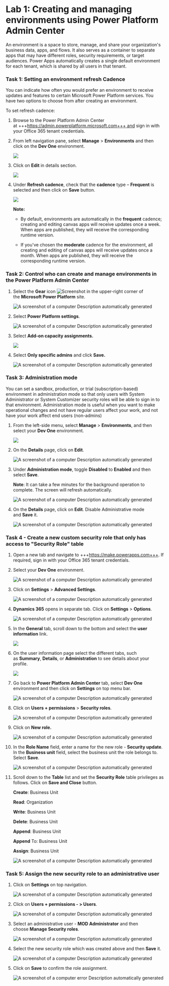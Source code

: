 # **Lab 1: Creating and managing environments using Power Platform Admin Center**

An environment is a space to store, manage, and share your
organization's business data, apps, and flows. It also serves as a
container to separate apps that may have different roles, security
requirements, or target audiences. Power Apps automatically creates a
single default environment for each tenant, which is shared by all users
in that tenant.

### **Task 1: Setting an environment refresh Cadence**

You can indicate how often you would prefer an environment to receive
updates and features to certain Microsoft Power Platform services. You
have two options to choose from after creating an environment.

To set refresh cadence:

1.  Browse to the Power Platform Admin Center
    at +++https://admin.powerplatform.microsoft.com+++ and
    sign in with your Office 365 tenant credentials. 

3.  From left navigation pane, select **Manage** > **Environments** and
    then click on the **Dev One** environment.

     ![](./media/image1.png)

4.  Click on **Edit** in details section.

     ![](./media/image2.png)

5.  Under **Refresh cadence**, check that the **cadence** type –
    **Frequent** is selected and then click on **Save** button.

     ![](./media/image3.png)

     **Note:**
    
    - By default, environments are automatically in
      the **frequent** cadence; creating and editing canvas apps will
      receive updates once a week. When apps are published, they will
      receive the corresponding runtime version.
    
    - If you've chosen the **moderate** cadence for the environment, all
      creating and editing of canvas apps will receive updates once a month.
      When apps are published, they will receive the corresponding runtime
      version.

### **Task 2: Control who can create and manage environments in the Power Platform Admin Center**

1.  Select the **Gear** icon ![Screenshot](./media/image4.png) in the
    upper-right corner of the **Microsoft Power Platform** site.

     ![A screenshot of a computer Description automatically generated](./media/image5.png)

2.  Select **Power Platform settings**.

     ![A screenshot of a computer Description automatically generated](./media/image6.png)

3.  Select **Add-on capacity assignments.** 

     ![](./media/image7.png)

4.  Select **Only specific admins** and click **Save.**

     ![A screenshot of a computer Description automatically generated](./media/image8.png)

### **Task 3: Administration mode**

You can set a sandbox, production, or trial (subscription-based)
environment in administration mode so that only users with System
Administrator or System Customizer security roles will be able to sign
in to that environment. Administration mode is useful when you want to
make operational changes and not have regular users affect your work,
and not have your work affect end users (non-admins)

1.  From the left-side menu, select **Manage** > **Environments**, and
    then select your **Dev One** environment.

     ![](./media/image1.png)

2.  On the **Details** page, click on **Edit**.

     ![A screenshot of a computer Description automatically generated](./media/image2.png)

3.  Under **Administration mode**, toggle **Disabled** to **Enabled**
    and then select **Save**.

    **Note**: It can take a few minutes for the background operation to complete. The screen will refresh automatically. 

     ![A screenshot of a computer Description automatically generated](./media/image9.png)

5.  On the **Details** page, click on **Edit**. Disable Administrative
    mode and **Save** it.

     ![A screenshot of a computer Description automatically generated](./media/image10.png)

### **Task 4 - Create a new custom security role that only has access to "Security Role" table**

1.  Open a new tab and navigate
    to +++https://make.powerapps.com+++. If
    required, sign in with your Office 365 tenant credentials.

2.  Select your **Dev One** environment.

     ![A screenshot of a computer Description automatically generated](./media/image11.png)

3.  Click on **Settings** > **Advanced
    Settings**.

     ![A screenshot of a computer Description automatically generated](./media/image12.png)

4.  **Dynamics 365** opens in separate tab. Click on **Settings** >
    **Options**.

     ![A screenshot of a computer Description automatically generated](./media/image13.png)

5.  In the **General** tab, scroll down to the bottom and select
    the **user information** link.

     ![](./media/image14.png)

6.  On the user information page select the different tabs, such
    as **Summary**, **Details**, or **Administration** to see details
    about your profile.

     ![](./media/image15.png)

7.  Go back to **Power Platform Admin Center** tab, select **Dev One**
    environment and then click on **Settings** on top menu bar.

     ![A screenshot of a computer Description automatically generated](./media/image16.png)

8.  Click on **Users + permissions** > **Security roles**.

     ![A screenshot of a computer Description automatically generated](./media/image17.png)

9.  Click on **New role.**

     ![A screenshot of a computer Description automatically generated](./media/image18.png)

10. In the **Role Name** field, enter a name for the new role -
    **Security update**. In the **Business unit** field, select the
    business unit the role belongs to. Select **Save**.

    ![A screenshot of a computer Description automatically generated](./media/image19.png)

11. Scroll down to the **Table** list and set the **Security
    Role** table privileges as follows. Click on **Save and
    Close** button.

    **Create**: Business Unit
    
    **Read**: Organization
    
    **Write**:	Business Unit
    
    **Delete**: Business Unit
    
    **Append**: Business Unit
    
    **Append** To: Business Unit
    
    **Assign**: Business Unit

     ![A screenshot of a computer Description automatically generated](./media/image20.png)

### **Task 5: Assign the new security role to an administrative user**

1.  Click on **Settings** on top navigation.

     ![A screenshot of a computer Description automatically generated](./media/image21.png)

2.  Click on **Users + permissions - > Users**.

     ![A screenshot of a computer Description automatically generated](./media/image22.png)

3.  Select an administrative user - **MOD Administrator** and then
    choose **Manage Security roles**.

     ![A screenshot of a computer Description automatically generated](./media/image23.png)

4.  Select the new security role which was created above and
    then **Save** it.

     ![A screenshot of a computer Description automatically generated](./media/image24.png)

5.  Click on **Save** to confirm the role assignment.

     ![A screenshot of a computer error Description automatically generated](./media/image25.png)

